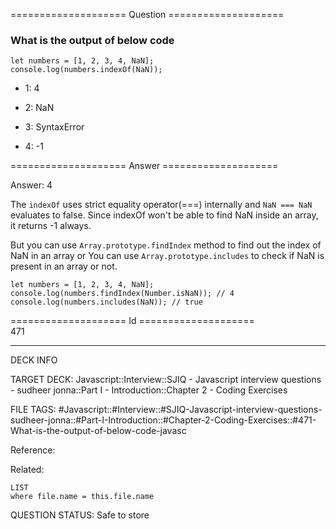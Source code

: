 ==================== Question ====================  

### What is the output of below code

<!-- codeblock-start -->
<pre><code class="hljs language-javascript"><span class="hljs-keyword">let</span> numbers = [<span class="hljs-number">1</span>, <span class="hljs-number">2</span>, <span class="hljs-number">3</span>, <span class="hljs-number">4</span>, <span class="hljs-title class_">NaN</span>];
<span class="hljs-variable language_">console</span>.<span class="hljs-title function_">log</span>(numbers.<span class="hljs-title function_">indexOf</span>(<span class="hljs-title class_">NaN</span>));
</code></pre>
<!-- codeblock-end -->

- 1: 4

- 2: NaN

- 3: SyntaxError

- 4: -1  

==================== Answer ====================  

Answer: 4

The `indexOf` uses strict equality operator(===) internally and `NaN === NaN` evaluates to false. Since indexOf won't be able to find NaN inside an array, it returns -1 always.

But you can use `Array.prototype.findIndex` method to find out the index of NaN in an array or You can use `Array.prototype.includes` to check if NaN is present in an array or not.

<!-- codeblock-start -->
<pre><code class="hljs language-javascript"><span class="hljs-keyword">let</span> numbers = [<span class="hljs-number">1</span>, <span class="hljs-number">2</span>, <span class="hljs-number">3</span>, <span class="hljs-number">4</span>, <span class="hljs-title class_">NaN</span>];
<span class="hljs-variable language_">console</span>.<span class="hljs-title function_">log</span>(numbers.<span class="hljs-title function_">findIndex</span>(<span class="hljs-title class_">Number</span>.<span class="hljs-property">isNaN</span>)); <span class="hljs-comment">// 4</span>
<span class="hljs-variable language_">console</span>.<span class="hljs-title function_">log</span>(numbers.<span class="hljs-title function_">includes</span>(<span class="hljs-title class_">NaN</span>)); <span class="hljs-comment">// true</span>
</code></pre>
<!-- codeblock-end -->

==================== Id ====================  
471

---

DECK INFO

TARGET DECK: Javascript::Interview::SJIQ - Javascript interview questions - sudheer jonna::Part I - Introduction::Chapter 2 - Coding Exercises

FILE TAGS: #Javascript::#Interview::#SJIQ-Javascript-interview-questions-sudheer-jonna::#Part-I-Introduction::#Chapter-2-Coding-Exercises::#471-What-is-the-output-of-below-code-javasc

Reference:

Related:

```dataview
LIST
where file.name = this.file.name
```

QUESTION STATUS: Safe to store
